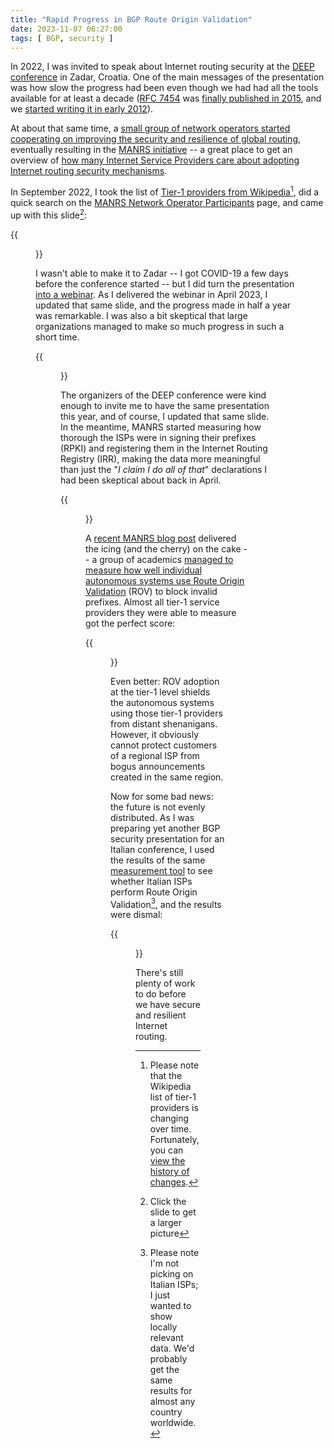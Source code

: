 ```yaml
---
title: "Rapid Progress in BGP Route Origin Validation"
date: 2023-11-07 06:27:00
tags: [ BGP, security ]
---
```

In 2022, I was invited to speak about Internet routing security at the [DEEP conference](https://deep-conference.com/) in Zadar, Croatia. One of the main messages of the presentation was how slow the progress had been even though we had had all the tools available for at least a decade ([RFC 7454](https://datatracker.ietf.org/doc/html/rfc7454) was [finally published in 2015](https://blog.ipspace.net/2015/02/rfc-7454-bgp-operations-and-security.html), and we [started writing it in early 2012](https://blog.ipspace.net/2012/03/my-first-internet-draft-has-just-been.html)).

At about that same time, a [small group of network operators started cooperating on improving the security and resilience of global routing](https://www.manrs.org/about/history/), eventually resulting in the [MANRS initiative](https://www.manrs.org/) -- a great place to get an overview of [how many Internet Service Providers care about adopting Internet routing security mechanisms](https://www.manrs.org/netops/participants/).
<!--more-->
In September 2022, I took the list of [Tier-1 providers from Wikipedia](https://en.wikipedia.org/wiki/Tier_1_network)[^T1C], did a quick search on the [MANRS Network Operator Participants](https://www.manrs.org/netops/participants/) page, and came up with this slide[^CLP]:

[^T1C]: Please note that the Wikipedia list of tier-1 providers is changing over time. Fortunately, you can [view the history of changes](https://en.wikipedia.org/w/index.php?title=Tier_1_network&action=history).

[^CLP]: Click the slide to get a larger picture

{{<figure src="/2023/11/rov-september-2022.png" link="/2023/11/rov-september-2022.png">}}

I wasn't able to make it to Zadar -- I got COVID-19 a few days before the conference started -- but I did turn the presentation [into a webinar](https://www.ipspace.net/Internet_Routing_Security). As I delivered the webinar in April 2023, I updated that same slide, and the progress made in half a year was remarkable. I was also a bit skeptical that large organizations managed to make so much progress in such a short time.

{{<figure src="/2023/11/rov-april-2023.png" link="/2023/11/rov-april-2023.png">}}

The organizers of the DEEP conference were kind enough to invite me to have the same presentation this year, and of course, I updated that same slide. In the meantime, MANRS started measuring how thorough the ISPs were in signing their prefixes (RPKI) and registering them in the Internet Routing Registry (IRR), making the data more meaningful than just the "*I claim I do all of that*" declarations I had been skeptical about back in April.

{{<figure src="/2023/11/rov-october-2023.png" link="/2023/11/rov-october-2023.png">}}

A [recent MANRS blog post](https://www.manrs.org/2023/10/rovista-measuring-current-rov-protection/) delivered the icing (and the cherry) on the cake -- a group of academics [managed to measure how well individual autonomous systems use Route Origin Validation](https://dl.acm.org/doi/10.1145/3618257.3624806) (ROV) to block invalid prefixes. Almost all tier-1 service providers they were able to measure got the perfect score:

{{<figure src="/2023/11/rov-adoption-november-2023.png">}}

Even better: ROV adoption at the tier-1 level shields the autonomous systems using those tier-1 providers from distant shenanigans. However, it obviously cannot protect customers of a regional ISP from bogus announcements created in the same region.

Now for some bad news: the future is not evenly distributed. As I was preparing yet another BGP security presentation for an Italian conference, I used the results of the same [measurement tool](https://rovista.netsecurelab.org/) to see whether Italian ISPs perform Route Origin Validation[^NPI], and the results were dismal:

{{<figure src="/2023/11/rov-adoption-italy.png" link="/2023/11/rov-adoption-italy.png">}}

There's still plenty of work to do before we have secure and resilient Internet routing.

[^NPI]: Please note I'm not picking on Italian ISPs; I just wanted to show locally relevant data. We'd probably get the same results for almost any country worldwide.
